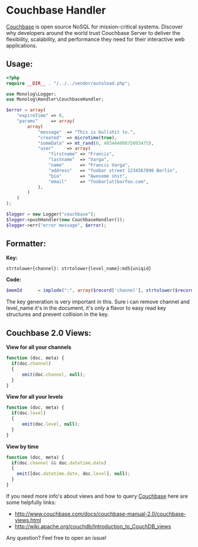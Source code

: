 Couchbase Handler
=================

[Couchbase](http://www.couchbase.com/) is open source NoSQL for mission-critical systems. Discover why developers around the world trust Couchbase Server to deliver the flexibility, scalability, and performance they need for their interactive web applications.

Usage:
------

```php
<?php
require __DIR__ . "/../../vendor/autoload.php";

use Monolog\Logger;
use Monolog\Handler\CouchbaseHandler;

$error = array(
    "expireTime" => 0,
    "params"     => array(
        array(
            "message"  => "This is bullshit to.",
            "created"  => microtime(true),
            "someData" => mt_rand(0, 49344409875093475),
            "user"     => array(
                "firstname" => "Francis",
                "lastname"  => "Varga",
                "name"      => "Francis Varga",
                "address"   => "foobar street 1234567890 Berlin",
                "bio"       => "Awesome shit",
                "email"     => "foobar[at]barfoo.com",
            ),
        )
    )
);

$logger = new Logger("couchbase");
$logger->pushHandler(new CouchbaseHandler());
$logger->err("error message", $error);
```

Formatter:
-----------

**Key:**
```
strtolower{channel}: strtolower{level_name}:md5{uniqid}
```

**Code:**
```php
$memId      = implode(":", array($record['channel'], strtolower($record['level_name']), md5(uniqid(null, true))));
```

The key generation is very important in this. Sure i can remove channel and level_name it's in the document, it's only a flavor to easy read key structures and prevent collision in the key.

Couchbase 2.0 Views:
--------------------

**View for all your channels**
```js
function (doc, meta) {
  if(doc.channel)
  {
      emit(doc.channel, null);
  }
}
```

**View for all your levels**
```js
function (doc, meta) {
  if(doc.level)
  {
      emit(doc.level, null);
  }
}
```

**View by time**
```js
function (doc, meta) {
  if(doc.channel && doc.datetime.date)
  {
    emit([doc.datetime.date, doc.level], null);
  }
}
```

If you need more info's about views and how to query [Couchbase](http://www.couchbase.com/) here are some helpfully links:

- http://www.couchbase.com/docs/couchbase-manual-2.0/couchbase-views.html
- http://wiki.apache.org/couchdb/Introduction_to_CouchDB_views

Any question? Feel free to open an issue!

